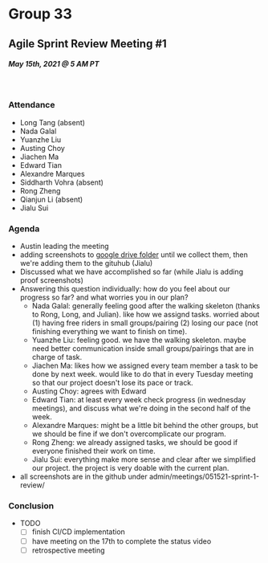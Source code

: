 # Group 33
## Agile Sprint Review Meeting #1
##### May 15th, 2021 @ 5 AM PT
​
### Attendance
* Long Tang (absent)
* Nada Galal
* Yuanzhe Liu
* Austing Choy
* Jiachen Ma
* Edward Tian
* Alexandre Marques
* Siddharth Vohra (absent)
* Rong Zheng
* Qianjun Li (absent)
* Jialu Sui
​
### Agenda
* Austin leading the meeting
* adding screenshots to [google drive folder](https://drive.google.com/drive/u/1/folders/16zqo4iG3lYxhP0hweLESaA8nTn7TLbT8) until we collect them, then we're adding them to the gituhub (Jialu)
* Discussed what we have accomplished so far (while Jialu is adding proof screenshots)
* Answering this question individually: how do you feel about our progress so far? and what worries you in our plan?
  * Nada Galal: generally feeling good after the walking skeleton (thanks to Rong, Long, and Julian). like how we assignd tasks. worried about (1) having free riders in small groups/pairing (2) losing our pace (not finishing everything we want to finish on time).
  * Yuanzhe Liu: feeling good. we have the walking skeleton. maybe need better communication inside small groups/pairings that are in charge of task. 
  * Jiachen Ma: likes how we assigned every team member a task to be done by next week. would like to do that in every Tuesday meeting so that our project doesn't lose its pace or track.
  * Austing Choy: agrees with Edward
  * Edward Tian: at least every week check progress (in wednesday meetings), and discuss what we're doing in the second half of the week.  
  * Alexandre Marques: might be a little bit behind the other groups, but we should be fine if we don't overcomplicate our program.
  * Rong Zheng: we already assigned tasks, we should be good if everyone finished their work on time.
  * Jialu Sui: everything make more sense and clear after we simplified our project. the project is very doable with the current plan.
* all screenshots are in the github under admin/meetings/051521-sprint-1-review/

### Conclusion
* TODO
  * [ ] finish CI/CD implementation
  * [ ] have meeting on the 17th to complete the status video
  * [ ] retrospective meeting
​
